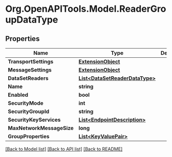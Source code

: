 # Org.OpenAPITools.Model.ReaderGroupDataType

## Properties

Name | Type | Description | Notes
------------ | ------------- | ------------- | -------------
**TransportSettings** | [**ExtensionObject**](ExtensionObject.md) |  | [optional] 
**MessageSettings** | [**ExtensionObject**](ExtensionObject.md) |  | [optional] 
**DataSetReaders** | [**List&lt;DataSetReaderDataType&gt;**](DataSetReaderDataType.md) |  | [optional] 
**Name** | **string** |  | [optional] 
**Enabled** | **bool** |  | [optional] 
**SecurityMode** | **int** |  | [optional] 
**SecurityGroupId** | **string** |  | [optional] 
**SecurityKeyServices** | [**List&lt;EndpointDescription&gt;**](EndpointDescription.md) |  | [optional] 
**MaxNetworkMessageSize** | **long** |  | [optional] 
**GroupProperties** | [**List&lt;KeyValuePair&gt;**](KeyValuePair.md) |  | [optional] 

[[Back to Model list]](../README.md#documentation-for-models) [[Back to API list]](../README.md#documentation-for-api-endpoints) [[Back to README]](../README.md)

